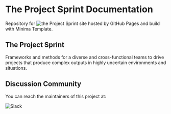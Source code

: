 # The Project Sprint Documentation

Repository for ![the Project Sprint site](https://projectsprint.org) hosted by GitHub Pages and build with Minima Template.

## The Project Sprint

Frameworks and methods for a diverse and cross-functional teams to drive projects that produce complex outputs in highly uncertain environments and situations.

## Discussion Community

You can reach the maintainers of this project at:

![Slack](https://projectsprint.slack.com)
